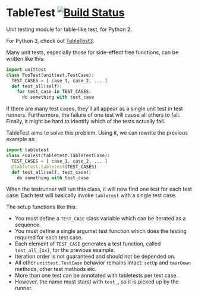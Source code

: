 # TableTest [![Build Status](https://travis-ci.org/horia141/tabletest.svg)](https://travis-ci.org/horia141/tabletest) #

Unit testing module for table-like test, for Python 2.

For Python 3, check out [TableTest3](https://github.com/horia141/tabletest3).

Many unit tests, especially those for side-effect free functions, can be written like this:

```python
import unittest
class FooTest(unittest.TestCase):
  TEST_CASES = [ case_1, case_2, ... ]
  def test_all(self):
    for test_case in TEST_CASES:
      do something with test_case
```

If there are many test cases, they'll all appear as a single unit test in test runners. Furthermore,
the failure of one test will cause all others to fail. Finally, it might be hard to identify which
of the tests actually fail.

TableTest aims to solve this problem. Using it, we can rewrite the previous example as:

```python
import tabletest
class FooTest(tabletest.TableTestCase):
  TEST_CASES = [ case_1, case_2, ... ]
  @tabletest.tabletest(TEST_CASES)
  def test_all(self, test_case):
    do something with test_case
```

When the testrunner will run this class, it will now find one test for each test case. Each test
will basically invoke `tabletest` with a single test case.

The setup functions like this:
* You must define a `TEST_CASE` class variable which can be iterated as a sequence.
* You must define a single argumet test function which does the testing required for each
  test case.
* Each element of `TEST_CASE` generates a test function, called `test_all_{xx}`, for the previous
  example.
* Iteration order is not guaranteed and should not be depended on.
* All other `unittest.TestCase` behavior remains intact: `setUp` and `tearDown` methods, other test
  methods etc.
* More than one test can be annotated with tabletests per test case.
* However, the name must starst with `test_`, so it is picked up by the runner.
